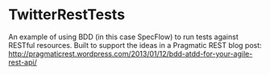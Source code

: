 TwitterRestTests
================

An example of using BDD (in this case SpecFlow) to run tests against RESTful resources. Built to support the ideas in a Pragmatic REST blog post: http://pragmaticrest.wordpress.com/2013/01/12/bdd-atdd-for-your-agile-rest-api/

